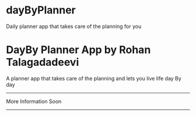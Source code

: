 # dayByPlanner
Daily planner app that takes care of the planning for you
# DayBy Planner App by Rohan Talagadadeevi

A planner app that takes care of the planning and lets you live life day By day

***
More Information Soon
***